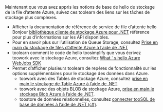 
Maintenant que vous avez appris les notions de base de hello de stockage de la file d’attente Azure, suivez ces toolearn des liens sur les tâches de stockage plus complexes.

* Afficher la documentation de référence de service de file d’attente hello Bonjour [bibliothèque cliente de stockage Azure pour .NET](http://go.microsoft.com/fwlink/?LinkID=390731) référence pour plus d’informations sur les API disponibles.
* Pour en savoir plus sur l’utilisation de Queue Storage, consultez [Prise en main du stockage de files d’attente Azure à l’aide de .NET](../articles/storage/queues/storage-dotnet-how-to-use-queues.md)
* toolearn comment le code de hello toosimplify que vous écrivez toowork avec le stockage Azure, consultez [What ' s hello Azure WebJobs SDK](../articles/app-service-web/websites-dotnet-webjobs-sdk.md)
* Permet d’afficher plusieurs toolearn de repères de fonctionnalité sur les options supplémentaires pour le stockage des données dans Azure.
  * toowork avec des Tables de stockage Azure, consultez [prise en main le stockage de Table Azure à l’aide de .NET](../articles/cosmos-db/table-storage-how-to-use-dotnet.md).
  * toowork avec des objets BLOB de stockage Azure, [prise en main le stockage Blob Azure à l’aide de .NET](../articles/storage/blobs/storage-dotnet-how-to-use-blobs.md).
  * toostore de données relationnelles, consultez [connecter tooSQL de base de données à l’aide de .NET (c#)](../articles/sql-database/sql-database-develop-dotnet-simple.md).

